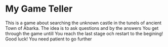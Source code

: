 # My Game Teller
This is a game about searching the unknown castle in the tunels of ancient Town of Abarka.
The idea is to ask questions and by the answers You get through the game untill You reach the last stage och restart to the begining!
Good luck! You need patient to go further